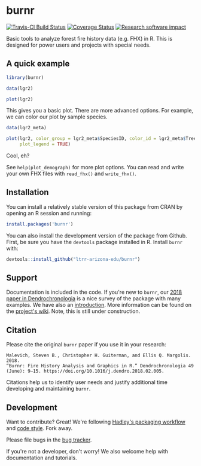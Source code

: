 # burnr

[![Travis-CI Build Status](https://travis-ci.org/ltrr-arizona-edu/burnr.svg?branch=master)](https://travis-ci.org/ltrr-arizona-edu/burnr)
[![Coverage Status](https://coveralls.io/repos/github/ltrr-arizona-edu/burnr/badge.svg?branch=master)](https://coveralls.io/github/ltrr-arizona-edu/burnr?branch=master)
[![Research software impact](http://depsy.org/api/package/cran/burnr/badge.svg)](http://depsy.org/package/r/burnr)


Basic tools to analyze forest fire history data (e.g. FHX) in R. This is designed for power users and projects with special needs.


## A quick example

```R
library(burnr)

data(lgr2)

plot(lgr2)
```

This gives you a basic plot. There are more advanced options. For example, we can color our plot by sample species.

```R
data(lgr2_meta)

plot(lgr2, color_group = lgr2_meta$SpeciesID, color_id = lgr2_meta$TreeID,
     plot_legend = TRUE)
```

Cool, eh?

See `help(plot_demograph)` for more plot options. You can read and write your own FHX files with `read_fhx()` and `write_fhx()`.


## Installation

You can install a relatively stable version of this package from CRAN by opening an R session and running:

```R
install.packages('burnr')
```

You can also install the development version of the package from Github. First, be sure you have the `devtools` package installed in R. Install `burnr` with:

```R
devtools::install_github("ltrr-arizona-edu/burnr")
```

## Support

Documentation is included in the code. If you're new to `burnr`, our [2018 paper in Dendrochronologia](https://doi.org/10.1016/j.dendro.2018.02.005) is a nice survey of the package with many examples. We have also an [introduction](https://cran.r-project.org/package=burnr/vignettes/introduction.html). More information can be found on the [project's wiki](https://github.com/ltrr-arizona-edu/burnr/wiki). Note, this is still under construction.


## Citation

Please cite the original `burnr` paper if you use it in your research: 

    Malevich, Steven B., Christopher H. Guiterman, and Ellis Q. Margolis. 2018. 
    “Burnr: Fire History Analysis and Graphics in R.” Dendrochronologia 49 
    (June): 9–15. https://doi.org/10.1016/j.dendro.2018.02.005.


Citations help us to identify user needs and justify additional time developing and maintaining `burnr`.


## Development

Want to contribute? Great! We're following [Hadley's packaging workflow](http://r-pkgs.had.co.nz/) and [code style](http://adv-r.had.co.nz/Style.html). Fork away.

Please file bugs in the [bug tracker](https://github.com/ltrr-arizona-edu/burnr/issues).

If you're not a developer, don't worry! We also welcome help with documentation and tutorials.
